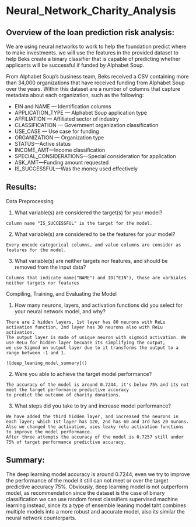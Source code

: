 # Neural_Network_Charity_Analysis

## Overview of the loan prediction risk analysis:
We are using neural networks to work to help the foundation predict where to make investments. we will use the features in the provided dataset to help Beks create a binary classifier that is capable of predicting whether applicants will be successful if funded by Alphabet Soup.

From Alphabet Soup’s business team, Beks received a CSV containing more than 34,000 organizations that have received funding from Alphabet Soup over the years. Within this dataset are a number of columns that capture metadata about each organization, such as the following:

* EIN and NAME — Identification columns
* APPLICATION_TYPE — Alphabet Soup application type
* AFFILIATION — Affiliated sector of industry
* CLASSIFICATION — Government organization classification
* USE_CASE — Use case for funding
* ORGANIZATION — Organization type
* STATUS—Active status
* INCOME_AMT—Income classification
* SPECIAL_CONSIDERATIONS—Special consideration for application
* ASK_AMT—Funding amount requested
* IS_SUCCESSFUL—Was the money used effectively

## Results:
Data Preprocessing
  1. What variable(s) are considered the target(s) for your model?  
  
    column name "IS_SUCCESSFUL" is the target for the model.  
  2. What variable(s) are considered to be the features for your model?

    Every encode categorical columns, and value columns are consider as features for the model.
  3. What variable(s) are neither targets nor features, and should be removed from the input data?

    Columns that indicate name("NAME") and ID("EIN"), those are varbiales neither targets nor features 
    
Compiling, Training, and Evaluating the Model
  1. How many neurons, layers, and activation functions did you select for your neural network model, and why?
  
    There are 2 hidden layers, 1st layer has 80 neurons with ReLu activation function, 2nd layer has 30 neurons also with ReLu activation.
    The output layer is made of unique neuron with sigmoid activation. We use ReLu for hidden layer becuase its simplifying the output, 
    we use Sigmod on output layer due to it transforms the output to a range between -1 and 1.  
    
    ![deep_leaning_model_summary]()
    
  2. Were you able to achieve the target model performance?

    The accuracy of the model is around 0.7244, it's below 75% and its not meet the target performance predictive accuracy 
    to predict the outcome of charity donations.
  3. What steps did you take to try and increase model performance?
  
    We have added the third hidden layer, and increased the neurons in each layer; which 1st layer has 120, 2nd has 60 and 3rd has 20 nurons. 
    Also we changed the activation, uses leaky relu activation functions to improve the model performance. 
    After three attempts the accuracy of the model is 0.7257 still under 75% of target performance predictive accuracy.
    
## Summary: 
The deep learning model accuracy is around 0.7244, even we try to improve the performance of the model it still can not meet or over the target predictive accuracy 75%. Obviously, deep learning model is not outperform model, as recommendation since the dataset is the case of binary classification we can use random forest classifiers supervised machine learning instead, since its a type of ensemble leaning model taht combines multiple models into a more robust and accurate model, also its similar the neural network counterparts.
